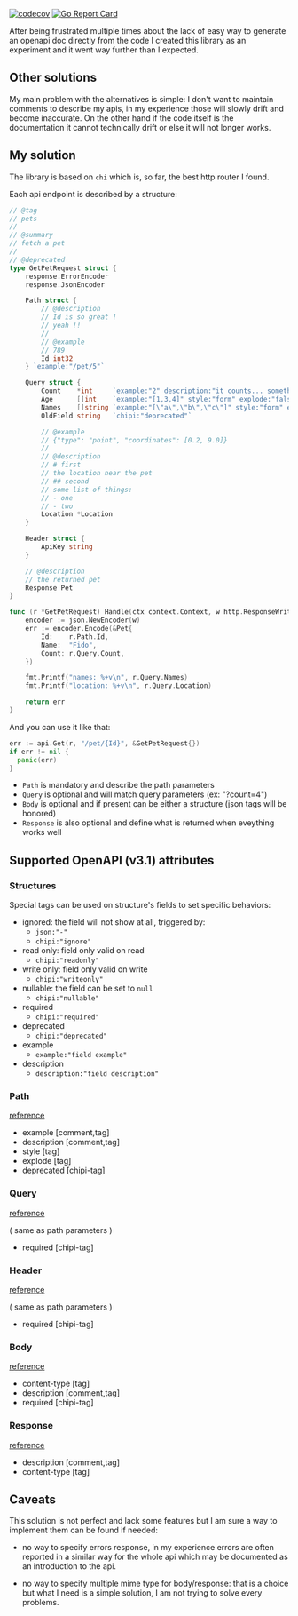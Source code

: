 [![codecov](https://codecov.io/gh/schmurfy/chipi/branch/master/graph/badge.svg?token=A6413R1ZXH)](https://codecov.io/gh/schmurfy/chipi)
[![Go Report Card](https://goreportcard.com/badge/github.com/schmurfy/chipi)](https://goreportcard.com/report/github.com/schmurfy/chipi)

After being frustrated multiple times about the lack of easy way to generate an openapi doc directly from
the code I created this library as an experiment and it went way further than I expected.

## Other solutions

My main problem with the alternatives is simple: I don't want to maintain comments to describe my apis, in my experience those will slowly drift and become inaccurate. On the other hand if the code itself is the documentation it cannot technically drift or else it will not longer works.

## My solution

The library is based on `chi` which is, so far, the best http router I found.

Each api endpoint is described by a structure:

```go
// @tag
// pets
//
// @summary
// fetch a pet
//
// @deprecated
type GetPetRequest struct {
	response.ErrorEncoder
	response.JsonEncoder

	Path struct {
		// @description
		// Id is so great !
		// yeah !!
		//
		// @example
		// 789
		Id int32
	} `example:"/pet/5"`

	Query struct {
		Count    *int     `example:"2" description:"it counts... something ?"`
		Age      []int    `example:"[1,3,4]" style:"form" explode:"false" description:"line one\nline two" chipi:"required"`
		Names    []string `example:"[\"a\",\"b\",\"c\"]" style:"form" explode:"false" description:"line one\nline two"`
		OldField string   `chipi:"deprecated"`

		// @example
		// {"type": "point", "coordinates": [0.2, 9.0]}
		//
		// @description
		// # first
		// the location near the pet
		// ## second
		// some list of things:
		// - one
		// - two
		Location *Location
	}

	Header struct {
		ApiKey string
	}

	// @description
	// the returned pet
	Response Pet
}

func (r *GetPetRequest) Handle(ctx context.Context, w http.ResponseWriter) error {
	encoder := json.NewEncoder(w)
	err := encoder.Encode(&Pet{
		Id:    r.Path.Id,
		Name:  "Fido",
		Count: r.Query.Count,
	})

	fmt.Printf("names: %+v\n", r.Query.Names)
	fmt.Printf("location: %+v\n", r.Query.Location)

	return err
}
```

And you can use it like that:

```go
err := api.Get(r, "/pet/{Id}", &GetPetRequest{})
if err != nil {
  panic(err)
}
```

- `Path` is mandatory and describe the path parameters
- `Query` is optional and will match query parameters (ex: "?count=4")
- `Body` is optional and if present can be either a structure (json tags will be honored)
- `Response` is also optional and define what is returned when eveything works well


## Supported OpenAPI (v3.1) attributes

### Structures

Special tags can be used on structure's fields to set specific behaviors:

- ignored: the field will not show at all, triggered by:
  - `json:"-"`
  - `chipi:"ignore"`
- read only: field only valid on read
  - `chipi:"readonly"`
- write only: field only valid on write
  - `chipi:"writeonly"`
- nullable: the field can be set to `null`
  - `chipi:"nullable"`
- required
  - `chipi:"required"`
- deprecated
  - `chipi:"deprecated"`
- example
  - `example:"field example"`
- description
  - `description:"field description"`

### Path

[reference](https://spec.openapis.org/oas/v3.1.0.html#parameter-object)

- example [comment,tag]
- description [comment,tag]
- style [tag]
- explode [tag]
- deprecated [chipi-tag]

### Query

[reference](https://spec.openapis.org/oas/v3.1.0.html#parameter-object)

( same as path parameters )
- required [chipi-tag]

### Header

[reference](https://spec.openapis.org/oas/v3.1.0.html#parameter-object)

( same as path parameters )
- required [chipi-tag]

### Body

[reference](https://spec.openapis.org/oas/v3.1.0.html#request-body-object)

- content-type [tag]
- description [comment,tag]
- required [chipi-tag]

### Response

[reference](https://spec.openapis.org/oas/v3.1.0.html#response-object)

- description [comment,tag]
- content-type [tag]

## Caveats

This solution is not perfect and lack some features but I am sure a way to implement them can be found if needed:

- no way to specify errors response, in my experience errors are often reported in a similar way for the whole api which may be documented as an introduction to the api.

- no way to specify multiple mime type for body/response: that is a choice but what I need is a simple solution, I am not trying to solve every problems.

